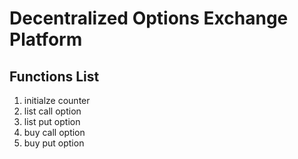 # Decentralized Options Exchange Platform

## Functions List
1. initialze counter
2. list call option
3. list put option
4. buy call option
5. buy put option
